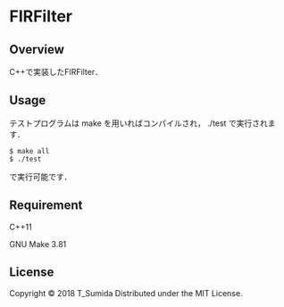 # FIRFilter
## Overview
C++で実装したFIRFilter．




## Usage
テストプログラムは make を用いればコンパイルされ， ./test で実行されます．
```
$ make all
$ ./test
```
で実行可能です．


## Requirement
C++11

GNU Make 3.81


## License
Copyright © 2018 T_Sumida Distributed under the MIT License.
